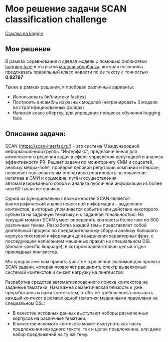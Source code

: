 # Мое решение задачи SCAN classification challenge

[Ссылка на kaggle](https://www.kaggle.com/competitions/scan-classification-challange)

## Мое решение
В рамках соревнования я сделал модель с помощью библиотеки [hugging face](https://huggingface.co/) и открытой [модели сбербанка](https://huggingface.co/sberbank-ai/sbert_large_nlu_ru), которая позволила предсказать правильный класс новости по ее тексту с точностью **0.92787**

Также в рамках решения, я пробовал различные варианты: 
- Использовать библиотеку fasttext
- Построить ансамбль из разных моделей (натренировать 3 модели на стратифицированных фолдах)
- Написал класс обертку, для упрощения процесса обучения hugging face



## Описание задачи:

SCAN (https://scan-interfax.ru/) - это система Международной информационной группы "Интерфакс", предназначенная для комплексного решения задач в сфере управления репутацией и анализа эффективности PR. Решает задачи по мониторингу СМИ и соцсетей, анализу медиа-поля, проверке деловой репутации компаний и персон, позволяет пользователям оперативно реагировать на появление негатива в СМИ и соцмедиа, путём осуществления автоматизированного сбора и анализа публичной информации из более чем 60 тысяч источников.

Одной из функциональных возможностей SCAN является фактографический анализ новостной информации - выделение контекстов, в которых упоминается событие или действие некоторого субъекта на заданную тематику и с заданной тональностью.
На текущий момент SCAN умеет определять контексты более чем по 800 различным темам. Разработка каждой темы представляет собой длительный процесс по предварительному сбору и анализу большого корпуса текстовой информации для выделения характерных фраз, с последующим написанием машинных правил на специальном DSL (domain-specific language), в котором задействован целый отдел прикладных лингвистов.

Мы предлагаем вам принять участие в решении значимой для проекта SCAN задачи, которая позволяет расширить спектр выделяемых системой контекстов и снизит нагрузку на лингвистов:

Разработка средства автоматизированного поиска контекстов на заданные тематики. Нам важна семантическая близость к уже проработанным нами контекстам, чтобы не требовалось описывать каждый контекст в рамках одной тематики машинными правилами на специальном DSL:

- В качестве исходных данных выступают наборы размеченных корпусов на различные тематики.
- В качестве искомого контекста может выступать как часть предложения исходного текста, так и целое предложение, или даже набор предложений на ту же тему.